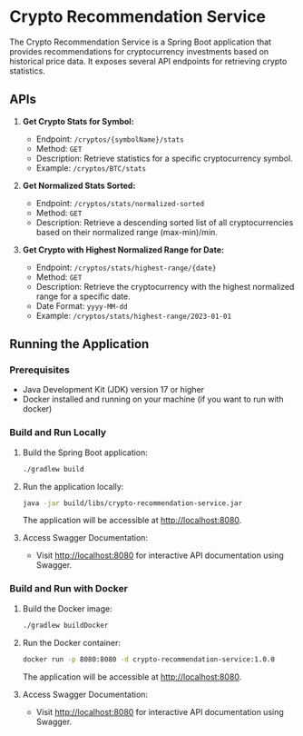 # Crypto Recommendation Service

The Crypto Recommendation Service is a Spring Boot application that provides recommendations for cryptocurrency investments based on historical price data. It exposes several API endpoints for retrieving crypto statistics.

## APIs

1. **Get Crypto Stats for Symbol:**
    - Endpoint: `/cryptos/{symbolName}/stats`
    - Method: `GET`
    - Description: Retrieve statistics for a specific cryptocurrency symbol.
    - Example: `/cryptos/BTC/stats`

2. **Get Normalized Stats Sorted:**
    - Endpoint: `/cryptos/stats/normalized-sorted`
    - Method: `GET`
    - Description: Retrieve a descending sorted list of all cryptocurrencies based on their normalized range (max-min)/min.

3. **Get Crypto with Highest Normalized Range for Date:**
    - Endpoint: `/cryptos/stats/highest-range/{date}`
    - Method: `GET`
    - Description: Retrieve the cryptocurrency with the highest normalized range for a specific date.
    - Date Format: `yyyy-MM-dd`
    - Example: `/cryptos/stats/highest-range/2023-01-01`

## Running the Application

### Prerequisites

- Java Development Kit (JDK) version 17 or higher
- Docker installed and running on your machine (if you want to run with docker)

### Build and Run Locally

1. Build the Spring Boot application:
   ```bash
   ./gradlew build
   ```

2. Run the application locally:
   ```bash
   java -jar build/libs/crypto-recommendation-service.jar
   ```

   The application will be accessible at [http://localhost:8080](http://localhost:8080).

3. Access Swagger Documentation:
   - Visit [http://localhost:8080](http://localhost:8080) for interactive API documentation using Swagger.

### Build and Run with Docker

1. Build the Docker image:
   ```bash
   ./gradlew buildDocker
   ```

2. Run the Docker container:
   ```bash
   docker run -p 8080:8080 -d crypto-recommendation-service:1.0.0
   ```

   The application will be accessible at [http://localhost:8080](http://localhost:8080).

3. Access Swagger Documentation:
   - Visit [http://localhost:8080](http://localhost:8080) for interactive API documentation using Swagger.
